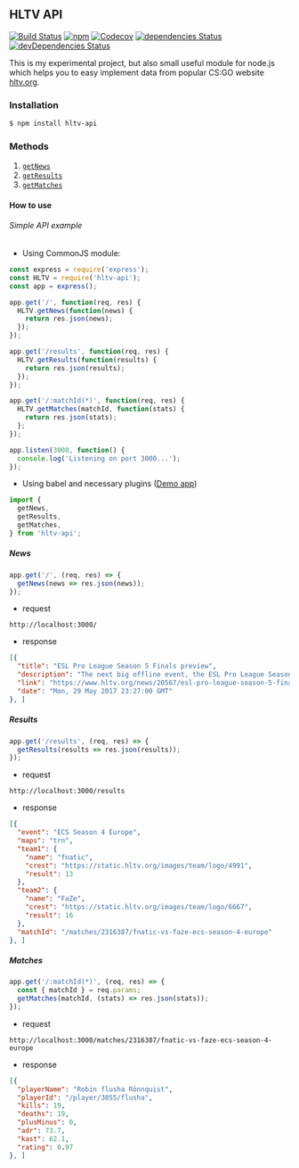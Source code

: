## HLTV API

[![Build Status](https://travis-ci.org/dajk/hltv-api.svg?branch=master)](https://travis-ci.org/dajk/hltv-api)
[![npm](https://img.shields.io/npm/v/hltv-api.svg)](http://npm.im/hltv-api)
[![Codecov](https://img.shields.io/codecov/c/github/dajk/hltv-api.svg?maxAge=2592000)](https://codecov.io/gh/dajk/hltv-api)
[![dependencies Status](https://david-dm.org/dajk/hltv-api/status.svg)](https://david-dm.org/dajk/hltv-api)
[![devDependencies Status](https://david-dm.org/dajk/hltv-api/dev-status.svg)](https://david-dm.org/dajk/hltv-api?type=dev)


This is my experimental project, but also small useful module for node.js which helps you to easy implement data from popular CS:GO website [hltv.org](http://www.hltv.org/).

### Installation

```bash
$ npm install hltv-api
```

### Methods

1. [`getNews`](https://github.com/dajk/hltv-api/blob/master/src/rss.js)
2. [`getResults`](https://github.com/dajk/hltv-api/blob/master/src/results.js)
3. [`getMatches`](https://github.com/dajk/hltv-api/blob/master/src/matches.js)

#### How to use

###### Simple API example

- Using CommonJS module:

```js
const express = require('express');
const HLTV = require('hltv-api');
const app = express();

app.get('/', function(req, res) {
  HLTV.getNews(function(news) {
    return res.json(news);
  });
});

app.get('/results', function(req, res) {
  HLTV.getResults(function(results) {
    return res.json(results);
  });
});

app.get('/:matchId(*)', function(req, res) {
  HLTV.getMatches(matchId, function(stats) {
    return res.json(stats);
  };
});

app.listen(3000, function() {
  console.log('Listening on port 3000...');
});
```

- Using babel and necessary plugins ([Demo app](https://github.com/dajk/hltv-api/tree/master/demo-app))

```js
import {
  getNews,
  getResults,
  getMatches,
} from 'hltv-api';
```

##### News
```js
app.get('/', (req, res) => {
  getNews(news => res.json(news));
});
```

- request
```
http://localhost:3000/
```

- response
```json
[{
  "title": "ESL Pro League Season 5 Finals preview",
  "description": "The next big offline event, the ESL Pro League Season 5 Finals, is kicking off tomorrow, May 30, with the round-robin group stage. We have put together a preview where we delve into each of the 12 teams taking part in the $750,000 tournament.",
  "link": "https://www.hltv.org/news/20567/esl-pro-league-season-5-finals-preview",
  "date": "Mon, 29 May 2017 23:27:00 GMT"
}, ]
```

##### Results
```js
app.get('/results', (req, res) => {
  getResults(results => res.json(results));
});
```

- request
```
http://localhost:3000/results
```

- response
```json
[{
  "event": "ECS Season 4 Europe",
  "maps": "trn",
  "team1": {
    "name": "fnatic",
    "crest": "https://static.hltv.org/images/team/logo/4991",
    "result": 13
  },
  "team2": {
    "name": "FaZe",
    "crest": "https://static.hltv.org/images/team/logo/6667",
    "result": 16
  },
  "matchId": "/matches/2316387/fnatic-vs-faze-ecs-season-4-europe"
}, ]
```

##### Matches
```js
app.get('/:matchId(*)', (req, res) => {
  const { matchId } = req.params;
  getMatches(matchId, (stats) => res.json(stats));
});
```

- request
```
http://localhost:3000/matches/2316387/fnatic-vs-faze-ecs-season-4-europe
```

- response
```json
[{
  "playerName": "Robin flusha Rönnquist",
  "playerId": "/player/3055/flusha",
  "kills": 19,
  "deaths": 19,
  "plusMinus": 0,
  "adr": 73.7,
  "kast": 62.1,
  "rating": 0.97
}, ]
```
